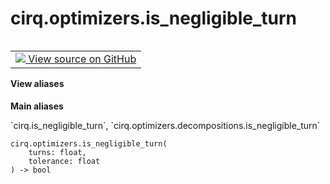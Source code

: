 <div itemscope itemtype="http://developers.google.com/ReferenceObject">
<meta itemprop="name" content="cirq.optimizers.is_negligible_turn" />
<meta itemprop="path" content="Stable" />
</div>

# cirq.optimizers.is_negligible_turn

<!-- Insert buttons and diff -->

<table class="tfo-notebook-buttons tfo-api" align="left">

<td>
  <a target="_blank" href="https://github.com/quantumlib/cirq/tree/master/cirq/optimizers/decompositions.py">
    <img src="https://www.tensorflow.org/images/GitHub-Mark-32px.png" />
    View source on GitHub
  </a>
</td>
</table>





<section class="expandable">
  <h4 class="showalways">View aliases</h4>
  <p>
<b>Main aliases</b>
<p>`cirq.is_negligible_turn`, `cirq.optimizers.decompositions.is_negligible_turn`</p>
</p>
</section>

<pre class="devsite-click-to-copy prettyprint lang-py tfo-signature-link">
<code>cirq.optimizers.is_negligible_turn(
    turns: float,
    tolerance: float
) -> bool
</code></pre>



<!-- Placeholder for "Used in" -->
